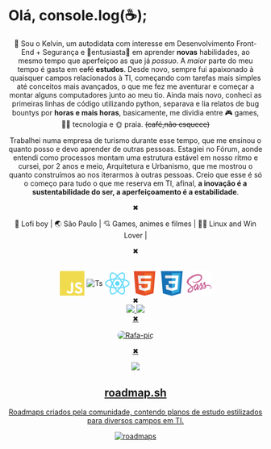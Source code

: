 # Olá, console.log(☕); 

<p align="center">
🍄 Sou o Kelvin, um autodidata com interesse em Desenvolvimento Front-End + Segurança e 🌟entusiasta🌟 em aprender <b>novas</b> habilidades, ao mesmo tempo que aperfeiçoo as que já <i>possuo</i>. A <i>maior</i> parte do meu tempo é gasta em <s>café</s> <b>estudos</b>. Desde novo, sempre fui apaixonado à quaisquer campos relacionados à TI, começando com tarefas mais simples até conceitos mais avançados, o que me fez me aventurar e começar a montar alguns computadores junto ao meu tio. Ainda mais novo, conheci as primeiras linhas de código utilizando python, separava e lia relatos de bug bountys por <b>horas e mais horas</b>, basicamente, me dividia entre 🎮 games, 👨‍💻 tecnologia e 🌞 praia. <s>(café,não esquece)</s> </p>
<p align="center"> Trabalhei numa empresa de turismo durante esse tempo, que me ensinou o quanto posso e devo aprender de outras pessoas. Estagiei no Fórum, aonde entendi como processos montam uma estrutura estável em nosso ritmo e cursei, por 2 anos e meio, Arquitetura e Urbanismo, que me mostrou o quanto construímos ao nos iterarmos à outras pessoas. Creio que esse é só o começo para tudo o que me reserva em TI, afinal, <b>a inovação é a sustentabilidade do ser, a aperfeiçoamento é a estabilidade</b>.</p>
<p align="center">
✖
</p>
<p align="center">🎵 Lofi boy | 🌏 São Paulo | 💘 Games, animes e filmes | 👨‍💻 Linux and Win Lover |</p>
<p align="center">
✖
</p>
<div align="center">
  <div style="display: inline_block"><br>
  <img align="center" alt="Js" height="50" width="50" src="https://raw.githubusercontent.com/devicons/devicon/master/icons/javascript/javascript-plain.svg">
  <img align="center" alt="Ts" height="50" width="50" src="https://raw.githubusercontent.com/jmnote/z-icons/master/svg/git.svg">
  <img align="center" alt="React" height="50" width="50" src="https://raw.githubusercontent.com/devicons/devicon/master/icons/react/react-original.svg">
  <img align="center" alt="HTML" height="50" width="50" src="https://raw.githubusercontent.com/devicons/devicon/master/icons/html5/html5-original.svg">
  <img align="center" alt="CSS" height="50" width="50" src="https://raw.githubusercontent.com/devicons/devicon/master/icons/css3/css3-original.svg">
  <img align="center" alt="CSS" height="50" width="50" src="https://github.com/devicons/devicon/blob/master/icons/sass/sass-original.svg">
</div>
✖
<div align="center">
  <a href="https://github.com/kelvscode">
  <img height="180em" src="https://github-readme-stats.vercel.app/api?username=kelvscode&show_icons=true&theme=midnight-purple&include_all_commits=true&count_private=true"/>
  <img height="180em" src="https://github-readme-stats.vercel.app/api/top-langs/?username=kelvscode&layout=compact&langs_count=7&theme=midnight-purple"/>
</div>
  ✖
<p align="center">
 <img align="center" alt="Rafa-pic" height="130" style="border-radius:50px;" src="https://cdn.discordapp.com/attachments/696549480400683018/977706149468053594/hollow_knight-removebg-preview.png?width=676&height=676">
</p> 
<p align="center">
✖
</p>
<p align="center">
  <img src="https://raw.githubusercontent.com/kamranahmedse/developer-roadmap/master/public/brand.png" height="128">
  <h2 align="center">roadmap.sh</h2>
  <p align="center">Roadmaps criados pela comunidade, contendo planos de estudo estilizados para diversos campos em TI.<p>
  <p align="center">
    <a href="https://roadmap.sh/roadmaps">
    	<img src="https://img.shields.io/badge/-Roadmaps%20-0a0a0a.svg?style=flat&colorA=0a0a0a" alt="roadmaps" />
    </a>

